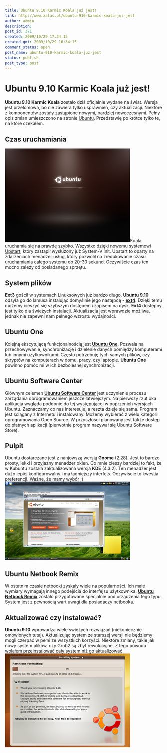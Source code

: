 ```yaml
---
title: Ubuntu 9.10 Karmic Koala już jest!
link: http://www.zalas.pl/ubuntu-910-karmic-koala-juz-jest
author: admin
description: 
post_id: 371
created: 2009/10/29 17:34:15
created_gmt: 2009/10/29 16:34:15
comment_status: open
post_name: ubuntu-910-karmic-koala-juz-jest
status: publish
post_type: post
---
```


<!--Ubuntu 9.10 Karmic Koala zostało dziś oficjalnie wydane na świat. Wersja jest przełomowa, bo nie zawiera tylko usprawnień, czy aktualizacji. Niektóre z komponentów zostały zastąpione nowymi, bardziej nowoczesnymi. Pełny opis zmian umieszczono na stronie Ubuntu. Przedstawię po krótce tylko te, na które czekałem.-->

# Ubuntu 9.10 Karmic Koala już jest!

**Ubuntu 9.10 Karmic Koala** zostało dziś oficjalnie wydane na świat. Wersja jest przełomowa, bo nie zawiera tylko usprawnień, czy aktualizacji. Niektóre z komponentów zostały zastąpione nowymi, bardziej nowoczesnymi. Pełny opis zmian umieszczono na stronie [Ubuntu](http://www.ubuntu.com/getubuntu/releasenotes/910overview). Przedstawię po krótce tylko te, na które czekałem. 

## Czas uruchamiania

![Ubuntu 9.10 Karmic Koala - Start systemu](/uploads/wp//2009/10/installation-13-400x300.png)Koala uruchamia się na prawdę szybko. Wszystko dzięki nowemu systemowi [Upstart](http://upstart.ubuntu.com/), który zastąpił wysłużony już System-V init. Upstart to oparty na zdarzeniach menadżer usług, który pozwolił na zredukowanie czasu uruchamiania całego systemu do 20-30 sekund. Oczywiście czas ten mocno zależy od posiadanego sprzętu. 

## System plików

**Ext3** gościł w systemach Linuksowych już bardzo długo. **Ubuntu 9.10** odsyła go do lamusa instalując domyślnie jego następcę - **[ext4](http://ext4.wiki.kernel.org/index.php/Ext4_Howto)**. Dzięki temu możemy cieszyć się szybszym dostępem i zapisem na dysk. **Ext4** dostępny jest tylko dla świeżych instalacji. Aktualizacja jest wprawdzie możliwa, jednak nie zapewni nam pełnego wzrostu wydajności. 

## Ubuntu One

Kolejną ekscytującą funkcjonalnością jest **[Ubuntu One](https://one.ubuntu.com/)**. Pozwala na przechowywanie, synchronizację i dzielenie danych pomiędzy komputerami lub innymi użytkownikami. Często potrzebuję tych samych plików, czy skryptów na komputerach w domu, pracy, czy laptopie. **Ubuntu One** powinno pomóc mi w ich bezbolesnej synchronizacji. 

## Ubuntu Software Center

Głównym celemen **[Ubuntu Software Center](https://wiki.ubuntu.com/SoftwareCenter)** jest uczynienie procesu zarządania oprogramowaniem jeszcze łatwiejszym. Na pierwszy rzut oka aplikacja wygląda podobnie do tej występującej w poprzenich wersjach Ubuntu. Zaznaczamy co nas interesuje, a reszta dzieje się sama. Program jest ściągany z Internetu i instalowany. Możemy wybierać z wielu kategorii oprogramowania Open Source. W przyszłości planowany jest także dostęp do płatnych aplikacji (pierwotnie program nazywał się Ubuntu Software Store). 

## Pulpit

Ubuntu dostarczane jest z nanjowszą wersją **Gnome** (2.28). Jest to bardzo prosty, lekki i przyjazny menadżer okien. Co mnie cieszy bardziej to fakt, że w Kubuntu została zaktualizowana wersja **KDE** (4.3.2). Ten menadżer jest dużo lepiej konfigurowalny i ma ładniejszy interfejs. Oczywiście to kwestia preferencji. Ważne, że mamy wybór ;) ![KDE 4.3.2 w Kubuntu 9.10 \(Karmic Koala\)](/uploads/wp//2009/10/kde-400x250.png)

## Ubuntu Netbook Remix

W ostatnim czasie netbooki zyskały wiele na popularności. Ich małe wymiary wymagają innego podejścia do interfejsu użytkownika. **[Ubuntu Netbook Remix](http://www.canonical.com/projects/ubuntu/unr)** zostało przygotowane specjalnie pod urządzenia tego typu. System jest z pewnością wart uwagi dla posiadaczy netbooka. 

## Aktualizować czy instalować?

**Ubuntu 9.10** wprowadza wiele świeżych rozwiązań (niekoniecznie omówionych tutaj). Aktualizując system ze starszej wersji nie będziemy mogli czerpać w pełni ze wszystkich korzyści. Niektóre zmiany, takie jak nowy system plików, czy Grub2 są zbyt rewolucyjne. Z tego powodu wolałem przeinstalować cały system niż go aktualizować. ![Ubuntu 9.10 Karmic Koala - Instalacja](/uploads/wp//2009/10/installation-10-400x300.png)
